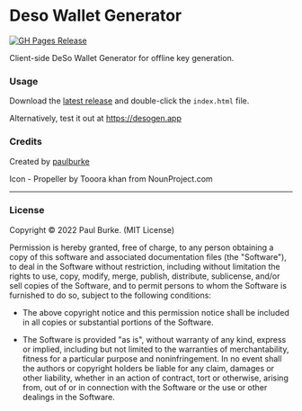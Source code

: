 # Deso Wallet Generator

[![GH Pages Release](https://github.com/iPaulPro/deso-wallet-generator/actions/workflows/release.yml/badge.svg)](https://github.com/iPaulPro/deso-wallet-generator/actions/workflows/release.yml)

Client-side DeSo Wallet Generator for offline key generation.

### Usage

Download the [latest release](https://github.com/iPaulPro/deso-wallet-generator/releases/download/v1.0.1/release.zip) and double-click the `index.html` file.

Alternatively, test it out at https://desogen.app


### Credits

Created by [paulburke](https://node.deso.org/u/paulburke)

Icon - Propeller by Tooora khan from NounProject.com

---

### License

Copyright © 2022 Paul Burke. (MIT License)

Permission is hereby granted, free of charge, to any person obtaining a copy of
this software and associated documentation files (the "Software"), to deal in
the Software without restriction, including without limitation the rights to
use, copy, modify, merge, publish, distribute, sublicense, and/or sell copies of
the Software, and to permit persons to whom the Software is furnished to do so,
subject to the following conditions:

* The above copyright notice and this permission notice shall be included in
  all copies or substantial portions of the Software.

* The Software is provided "as is", without warranty of any kind, express or
  implied, including but not limited to the warranties of merchantability,
  fitness for a particular purpose and noninfringement. In no event shall the
  authors or copyright holders be liable for any claim, damages or other
  liability, whether in an action of contract, tort or otherwise, arising from,
  out of or in connection with the Software or the use or other dealings in the
  Software.
